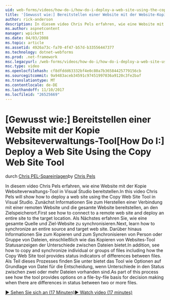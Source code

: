 ```yaml
---
uid: web-forms/videos/how-do-i/how-do-i-deploy-a-web-site-using-the-copy-web-site-tool
title: '[Gewusst wie:] Bereitstellen einer Website mit der Website-Kopiertool | Microsoft Docs'
author: rick-anderson
description: In diesem video Chris Pels erfahren, wie eine Website mit der Kopie Websiteverwaltungs-Tool in Visual Studio bereitstellen. Herstellen einer Verbindung mit einer Remotewebsite zunächst überprüfen, und...
ms.author: aspnetcontent
manager: wpickett
ms.date: 04/03/2008
ms.topic: article
ms.assetid: 4926a73c-fa70-4f47-b57d-b33556447377
ms.technology: dotnet-webforms
ms.prod: .net-framework
msc.legacyurl: /web-forms/videos/how-do-i/how-do-i-deploy-a-web-site-using-the-copy-web-site-tool
msc.type: video
ms.openlocfilehash: cf8dfddd63332bf4e0c80a7b36584425779156cb
ms.sourcegitcommit: 9a9483aceb34591c97451997036a9120c3fe2baf
ms.translationtype: MT
ms.contentlocale: de-DE
ms.lasthandoff: 11/10/2017
ms.locfileid: "26525669"
---
```

<a name="how-do-i-deploy-a-web-site-using-the-copy-web-site-tool"></a><span data-ttu-id="7538f-104">[Gewusst wie:] Bereitstellen einer Website mit der Kopie Websiteverwaltungs-Tool</span><span class="sxs-lookup"><span data-stu-id="7538f-104">[How Do I:] Deploy a Web Site Using the Copy Web Site Tool</span></span>
====================
<span data-ttu-id="7538f-105">durch [Chris PEL-Spareinlagen](https://twitter.com/chrispels)</span><span class="sxs-lookup"><span data-stu-id="7538f-105">by [Chris Pels](https://twitter.com/chrispels)</span></span>

<span data-ttu-id="7538f-106">In diesem video Chris Pels erfahren, wie eine Website mit der Kopie Websiteverwaltungs-Tool in Visual Studio bereitstellen.</span><span class="sxs-lookup"><span data-stu-id="7538f-106">In this video Chris Pels will show how to deploy a web site using the Copy Web Site Tool in Visual Studio.</span></span> <span data-ttu-id="7538f-107">Zunächst Informationen Sie zum Herstellen einer Verbindung mit einer remoten Website und die gesamte Website bereitstellen, an den Zielspeicherort.</span><span class="sxs-lookup"><span data-stu-id="7538f-107">First see how to connect to a remote web site and deploy an entire site to the target location.</span></span> <span data-ttu-id="7538f-108">Als Nächstes erfahren Sie, wie eine gesamte Quelle und Ziel-Website zu synchronisieren.</span><span class="sxs-lookup"><span data-stu-id="7538f-108">Next, learn how to synchronize an entire source and target web site.</span></span> <span data-ttu-id="7538f-109">Darüber hinaus Informationen Sie zum Kopieren und zum Synchronisieren von Person oder Gruppe von Dateien, einschließlich wie das Kopieren von Websites-Tool Statusanzeigen der Unterschiede zwischen Dateien bietet.</span><span class="sxs-lookup"><span data-stu-id="7538f-109">In addition, see how to copy and synchronize individual or groups of files including how the Copy Web Site tool provides status indicators of differences between files.</span></span> <span data-ttu-id="7538f-110">Als Teil dieses Prozesses finden Sie unter bietet das Tool wie Optionen auf Grundlage von Datei für die Entscheidung, wenn Unterschiede in den Status zwischen zwei oder mehr Dateien vorhanden sind.</span><span class="sxs-lookup"><span data-stu-id="7538f-110">As part of this process see how the tool provides options on a file-by-file basis for decision making when there are differences in status between two or more files.</span></span>

[<span data-ttu-id="7538f-111">&#9654; Sehen Sie sich an (17 Minuten)</span><span class="sxs-lookup"><span data-stu-id="7538f-111">&#9654; Watch video (17 minutes)</span></span>](https://channel9.msdn.com/Blogs/ASP-NET-Site-Videos/how-do-i-deploy-a-web-site-using-the-copy-web-site-tool)
